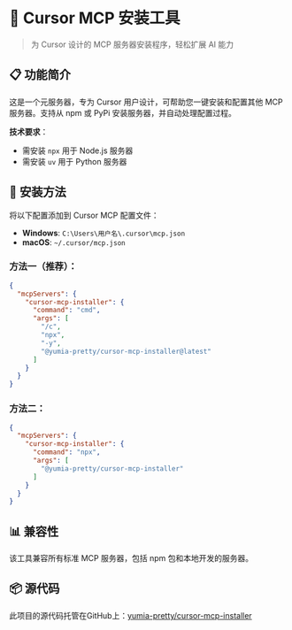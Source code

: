 # 🚀 Cursor MCP 安装工具

> 为 Cursor 设计的 MCP 服务器安装程序，轻松扩展 AI 能力

## 📋 功能简介

这是一个元服务器，专为 Cursor 用户设计，可帮助您一键安装和配置其他 MCP 服务器。支持从 npm 或 PyPi 安装服务器，并自动处理配置过程。

**技术要求**：
- 需安装 `npx` 用于 Node.js 服务器
- 需安装 `uv` 用于 Python 服务器

## 🔧 安装方法

将以下配置添加到 Cursor MCP 配置文件：

- **Windows**: `C:\Users\用户名\.cursor\mcp.json`
- **macOS**: `~/.cursor/mcp.json`

### 方法一（推荐）：

```json
{
  "mcpServers": {
    "cursor-mcp-installer": {
      "command": "cmd",
      "args": [
        "/c",
        "npx",
        "-y",
        "@yumia-pretty/cursor-mcp-installer@latest"
      ]
    }
  }
}
```

### 方法二：

```json
{
  "mcpServers": {
    "cursor-mcp-installer": {
      "command": "npx",
      "args": [
        "@yumia-pretty/cursor-mcp-installer"
      ]
    }
  }
}
```

## 📊 兼容性

该工具兼容所有标准 MCP 服务器，包括 npm 包和本地开发的服务器。

## 📦 源代码

此项目的源代码托管在GitHub上：[yumia-pretty/cursor-mcp-installer](https://github.com/yumia-pretty/cursor-mcp-installer)

